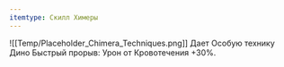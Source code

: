 ```yaml
---
itemtype: Скилл Химеры
---
```

![[Temp/Placeholder_Chimera_Techniques.png]]
Дает Особую технику Дино Быстрый прорыв: Урон от Кровотечения +30%.
